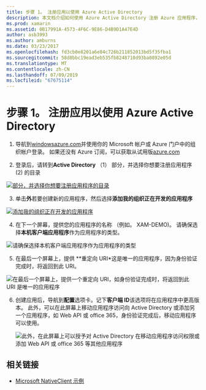 ```yaml
---
title: 步骤 1。 注册应用以使用 Azure Active Directory
description: 本文档介绍如何使用 Azure Active Directory 注册 Azure 应用程序，以便移动客户端可以安全地访问。
ms.prod: xamarin
ms.assetid: 0B17991A-4573-4F6C-9E86-D4B9D1A47E4D
author: asb3993
ms.author: amburns
ms.date: 03/23/2017
ms.openlocfilehash: fd3cb0e8201a6e84c726b211852013bd5f35fba1
ms.sourcegitcommit: 58d8bbc19ead3eb535fb8248710d93ba0892e05d
ms.translationtype: MT
ms.contentlocale: zh-CN
ms.lasthandoff: 07/09/2019
ms.locfileid: "67675114"
---
```

# <a name="step-1-register-an-app-to-use-azure-active-directory"></a>步骤 1。 注册应用以使用 Azure Active Directory

1. 导航到[windowsazure.com](https://manage.windowsazure.com)并使用你的 Microsoft 帐户或 Azure 门户中的组织帐户登录。 如果还没有 Azure 订阅，可以获取从试用版[azure.com](http://www.azure.com)

2. 登录后，请转到**Active Directory** （1） 部分，并选择你想要注册应用程序 (2) 的目录

  [![](register-images/01.-active-directory-in-azure-portal-sml.jpg "部分，并选择你想要注册应用程序的目录")](register-images/01.-active-directory-in-azure-portal.jpg#lightbox)

3. 单击**外**若要创建新的应用程序，然后选择**添加我的组织正在开发的应用程序**

  [![](register-images/02.-add-new-application-sml.jpg "添加我的组织正在开发的应用程序")](register-images/02.-add-new-application.jpg#lightbox)

4. 在下一个屏幕，提供您的应用程序的名称 （例如。 XAM-DEMO)。
  请确保选择**本机客户端应用程序**作为应用程序的类型。

  ![](register-images/03.-app-name.jpg "请确保选择本机客户端应用程序作为应用程序的类型")

5. 在最后一个屏幕上，提供 **重定向 URI*这是唯一的应用程序，因为身份验证完成时，将返回到此 URI。

  ![](register-images/04.-app-redirect.jpg "在最后一个屏幕上，提供一个重定向 URI，如身份验证完成时，将返回到此 URI 是唯一的应用程序")

6. 创建应用后，导航到**配置**选项卡。记下**客户端 ID**该选项将在应用程序中更高版本。 此外，可以在此屏幕上移动应用程序访问向 Active Directory 或添加另一个应用程序，如 Web API 或 office 365，身份验证完成后，移动应用程序可以使用。

    ![](register-images/05.-configure.jpg "此外，在此屏幕上可以授予对 Active Directory 在移动应用程序访问权限或添加 Web API 或 office 365 等其他应用程序")



## <a name="related-links"></a>相关链接

- [Microsoft NativeClient 示例](https://github.com/AzureADSamples/NativeClient-MultiTarget-DotNet)
